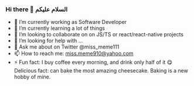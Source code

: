 ### Hi there 👋 السلام عليكم

- 🔭 I’m currently working as Software Developer
- 🌱 I’m currently learning a lot of things
- 👯 I’m looking to collaborate on on JS/TS or react/react-native projects
- 🤔 I’m looking for help with ...
- 💬 Ask me about on Twitter @miss_meme111
- 📫 How to reach me:  miss.meme910@yahoo.com 
- ⚡ Fun fact: I buy coffee every morning, and drink only half of it
😋 Delicious fact: can bake the most amazing cheesecake. Baking is a new hobby of mine.
 
